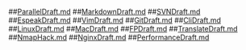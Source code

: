 ##[ParallelDraft.md](ParallelDraft.md)
##[MarkdownDraft.md](MarkdownDraft.md)
##[SVNDraft.md](SVNDraft.md)
##[EspeakDraft.md](EspeakDraft.md)
##[VimDraft.md](VimDraft.md)
##[GitDraft.md](GitDraft.md)
##[CliDraft.md](CliDraft.md)
##[LinuxDraft.md](LinuxDraft.md)
##[MacDraft.md](MacDraft.md)
##[FPDraft.md](FPDraft.md)
##[TranslateDraft.md](TranslateDraft.md)
##[NmapHack.md](NmapHack.md)
##[NginxDraft.md](NginxDraft.md)
##[PerformanceDraft.md](PerformanceDraft.md)
